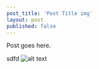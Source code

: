 ```yaml
---
post_title: 'Post Title img'
layout: post
published: false
---
```

Post goes here.


sdfd
![alt text](mycatpng.png)
